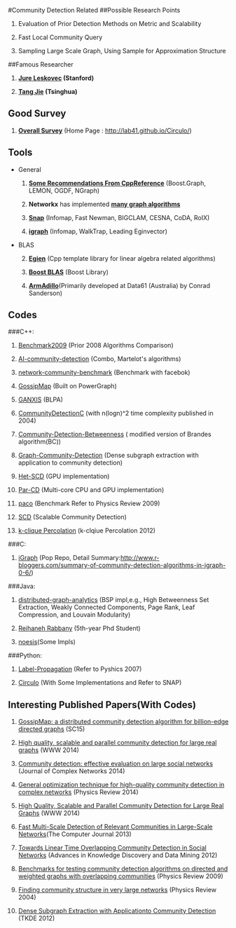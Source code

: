 #Community Detection Related
##Possible Research Points
1. Evaluation of Prior Detection Methods on Metric and Scalability  

2. Fast Local Community Query  

2. Sampling Large Scale Graph, Using Sample for Approximation Structure  

##Famous Researcher
1. **[Jure Leskovec](http://cs.stanford.edu/people/jure/) (Stanford)**  

10. **[Tang Jie](http://keg.cs.tsinghua.edu.cn/jietang/) (Tsinghua)**  

## Good Survey
1. **[Overall Survey](http://lab41.github.io/survey-community-detection/)** (Home Page : http://lab41.github.io/Circulo/)  

## Tools
- General
    1. **[Some Recommendations From CppReference](http://en.cppreference.com/w/cpp/links/libs)** (Boost.Graph, LEMON, OGDF, NGraph)  

    1. **Networkx** has implemented **[many graph algorithms](http://networkx.github.io/documentation/networkx-1.10/reference/algorithms.html)**  

    2. **[Snap](https://github.com/snap-stanford/snap)** (Infomap, Fast Newman, BIGCLAM, CESNA, CoDA, RoIX)  

    3. **[igraph](https://github.com/igraph/igraph)** (Infomap, WalkTrap, Leading Eginvector)  

- BLAS

    2. **[Egien](http://eigen.tuxfamily.org/index.php?title=Main_Page)** (Cpp template library for linear algebra related algorithms)  

    5. **[Boost BLAS](http://www.boost.org/doc/libs/1_60_0/libs/numeric/ublas/doc/index.html)** (Boost Library)  

    6. **[ArmAdillo](http://arma.sourceforge.net/)**(Primarily developed at Data61 (Australia) by Conrad Sanderson)  


## Codes
###C++:
1. [Benchmark2009](https://sites.google.com/site/santofortunato/inthepress2) (Prior 2008 Algorithms Comparison)  

1. [AI-community-detection](https://github.com/sina-khorami/AI-community-detection) (Combo, Martelot's algorithms)  

2. [network-community-benchmark](https://github.com/conradlee/network-community-benchmark) (Benchmark with facebok)  

3. [GossipMap](https://github.com/uwescience/GossipMap) (Built on PowerGraph)  

4. [GANXIS](https://sites.google.com/site/communitydetectionslpa/) (BLPA)  

5. [CommunityDetectionC](https://github.com/ddvlamin/CommunityDetectionC) (with n(logn)^2 time complexity published in 2004)  

6. [Community-Detection-Betweenness](https://github.com/sidrakesh/Community-Detection-Betweenness) ( modified version of Brandes algorithm(BC))  

7. [Graph-Community-Detection](https://github.com/sranshous/Graph-Community-Detection) (Dense subgraph extraction with application to community detection)  

8. [Het-SCD](https://github.com/Het-SCD/Het-SCD) (GPU implementation)  

9. [Par-CD](https://github.com/stijnh/Par-CD) (Multi-core CPU and GPU implementation)  

10. [paco](https://github.com/CarloNicolini/paco) (Benchmark Refer to Physics Review 2009)  

11. [SCD](https://github.com/DAMA-UPC/SCD) (Scalable Community Detection)  

12. [k-clique Percolation](https://sites.google.com/site/cliqueperccomp/) (k-clqiue Percolation 2012)  

###C:
1. [iGraph](https://github.com/igraph/igraph/tree/master/src) (Pop Repo, Detail Summary:http://www.r-bloggers.com/summary-of-community-detection-algorithms-in-igraph-0-6/)  

###Java:
1. [distributed-graph-analytics](https://github.com/Sotera/distributed-graph-analytics) (BSP impl,e.g., High Betweenness Set Extraction, Weakly Connected Components, Page Rank, Leaf Compression, and Louvain Modularity)  

2. [Reihaneh Rabbany](https://github.com/rabbanyk/CommunityEvaluation) (5th-year Phd Student)  

3. [noesis](https://github.com/sisusisu/noesis)(Some Impls)  

###Python:
1. [Label-Propagation](https://github.com/liyanghua/Label-Propagation) (Refer to Pyshics 2007)  

2. [Circulo](https://github.com/Lab41/Circulo) (With Some Implementations and Refer to SNAP)  

## Interesting Published Papers(With Codes)
1. [GossipMap: a distributed community detection algorithm for billion-edge directed graphs](http://dl.acm.org/citation.cfm?id=2807668) (SC15)  

2. [High quality, scalable and parallel community detection for large real graphs](http://www.dama.upc.edu/publications/fp546prat.pdf) (WWW 2014)

2. [Community detection: effective evaluation on large social networks](http://comnet.oxfordjournals.org/content/2/1/19.full.pdf+html) (Journal of Complex Networks 2014)  

3. [General optimization technique for high-quality community detection in complex networks](http://journals.aps.org/pre/pdf/10.1103/PhysRevE.90.012811) (Physics Review 2014)  

9. [High Quality, Scalable and Parallel Community Detection for Large Real Graphs](http://delivery.acm.org/10.1145/2570000/2568010/p225-prat.pdf) (WWW 2014)  

4. [Fast Multi-Scale Detection of Relevant Communities in Large-Scale Networks](http://comjnl.oxfordjournals.org/content/early/2013/01/22/comjnl.bxt002.full.pdf+html)(The Computer Journal 2013)  

5. [Towards Linear Time Overlapping Community Detection in Social Networks](http://arxiv.org/pdf/1202.2465.pdf) (Advances in Knowledge Discovery and Data Mining 2012)  

6. [Benchmarks for testing community detection algorithms on directed and weighted graphs with overlapping communities](http://journals.aps.org/pre/pdf/10.1103/PhysRevE.80.016118) (Physics Review 2009)  

7. [Finding community structure in very large networks](http://journals.aps.org/pre/pdf/10.1103/PhysRevE.70.066111) (Physics Review 2004)  

8. [Dense Subgraph Extraction with Applicationto Community Detection](http://ieeexplore.ieee.org/stamp/stamp.jsp?tp=&arnumber=5677532) (TKDE 2012)  


